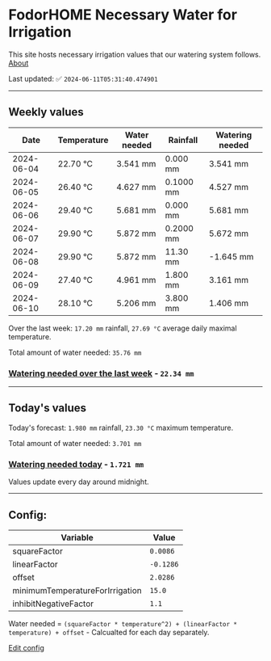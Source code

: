 # FodorHOME Necessary Water for Irrigation

This site hosts necessary irrigation values that our watering system follows. [About](https://github.com/redyau/irrigation)

Last updated: ✅ `2024-06-11T05:31:40.474901`

---

## Weekly values

| Date | Temperature | Water needed | Rainfall | Watering needed |
|-----|-----|-----|-----|-----|
| 2024-06-04 | 22.70 °C | 3.541 mm | 0.000 mm | 3.541 mm |
| 2024-06-05 | 26.40 °C | 4.627 mm | 0.1000 mm | 4.527 mm |
| 2024-06-06 | 29.40 °C | 5.681 mm | 0.000 mm | 5.681 mm |
| 2024-06-07 | 29.90 °C | 5.872 mm | 0.2000 mm | 5.672 mm |
| 2024-06-08 | 29.90 °C | 5.872 mm | 11.30 mm | -1.645 mm |
| 2024-06-09 | 27.40 °C | 4.961 mm | 1.800 mm | 3.161 mm |
| 2024-06-10 | 28.10 °C | 5.206 mm | 3.800 mm | 1.406 mm |


Over the last week: `17.20 mm` rainfall, `27.69 °C` average daily maximal temperature.

Total amount of water needed: `35.76 mm`

### [Watering needed over the last week](lastweek.txt) - `22.34 mm`

---

## Today's values

Today's forecast: `1.980 mm` rainfall, `23.30 °C` maximum temperature.

Total amount of water needed: `3.701 mm`

### [Watering needed today](today.txt) - `1.721 mm`

Values update every day around midnight.

---

## Config:

| Variable | Value |
|-----|-----|
| squareFactor | `0.0086` |
| linearFactor | `-0.1286` |
| offset | `2.0286` |
| minimumTemperatureForIrrigation | `15.0` |
| inhibitNegativeFactor | `1.1` |

Water needed = `(squareFactor * temperature^2) + (linearFactor * temperature) + offset` - Calcualted for each day separately.

[Edit config](https://github.com/RedyAu/irrigation/edit/main/config.json)
